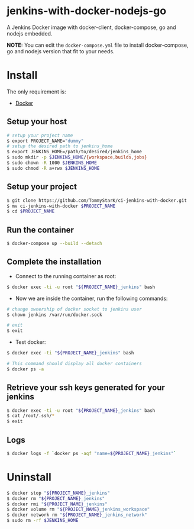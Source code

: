 # jenkins-with-docker-nodejs-go

A Jenkins Docker image with docker-client, docker-compose, go and nodejs embedded.

**NOTE:**  You can edit the `docker-compose.yml` file to install docker-compose, go and nodejs version that fit to your needs.

# Install

The only requirement is:

- [Docker](https://docs.docker.com/)


## Setup your host

```bash
# setup your project name
$ export PROJECT_NAME="dummy"
# setup the desired path to jenkins_home
$ export JENKINS_HOME=/path/to/desired/jenkins_home
$ sudo mkdir -p $JENKINS_HOME/{workspace,builds,jobs}
$ sudo chown -R 1000 $JENKINS_HOME
$ sudo chmod -R a+rwx $JENKINS_HOME
```

## Setup your project

```bash
$ git clone https://github.com/TommyStarK/ci-jenkins-with-docker.git
$ mv ci-jenkins-with-docker $PROJECT_NAME
$ cd $PROJECT_NAME
```

## Run the container

```bash
$ docker-compose up --build --detach
```

## Complete the installation

- Connect to the running container as root:

```bash
$ docker exec -ti -u root "${PROJECT_NAME}_jenkins" bash
```

- Now we are inside the container, run the following commands:

```bash
# change ownership of docker socket to jenkins user
$ chown jenkins /var/run/docker.sock

# exit
$ exit
```

- Test docker:

```bash
$ docker exec -ti "${PROJECT_NAME}_jenkins" bash

# This command should display all docker containers
$ docker ps -a
```

## Retrieve your ssh keys generated for your jenkins

```bash
$ docker exec -ti -u root "${PROJECT_NAME}_jenkins" bash
$ cat /root/.ssh/*
$ exit
```

## Logs

```bash
$ docker logs -f `docker ps -aqf "name=${PROJECT_NAME}_jenkins"`
```

# Uninstall

```bash
$ docker stop "${PROJECT_NAME}_jenkins"
$ docker rm "${PROJECT_NAME}_jenkins"
$ docker rmi "${PROJECT_NAME}_jenkins"
$ docker volume rm "${PROJECT_NAME}_jenkins_workspace"
$ docker network rm "${PROJECT_NAME}_jenkins_network"
$ sudo rm -rf $JENKINS_HOME
```
